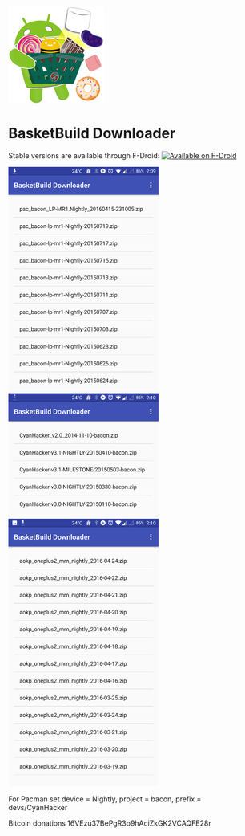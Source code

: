 ![Alt text](app/src/main/res/mipmap-xxxhdpi/ic_launcher.png?raw=true "BasketBuild Downloader")
# BasketBuild Downloader
Stable versions are available through F-Droid:
<a href="https://f-droid.org/repository/browse/?fdid=org.basketbuilddownloader"><img
      alt="Available on F-Droid" height="45" src="https://raw.githubusercontent.com/daktak/androidpn-client/master/screenshots/fdroid.png" /></a>

![Alt text](screenshots/pacman.png?raw=true "Pacman")
![Alt text](screenshots/cyan.png?raw=true "CyanHacker")
![Alt text](screenshots/aokp.png?raw=true "AOKP")

For Pacman set device = Nightly, project = bacon, prefix = devs/CyanHacker

Bitcoin donations 16VEzu37BePgR3o9hAciZkGK2VCAQFE28r
